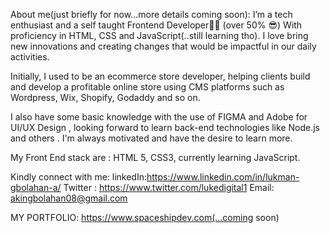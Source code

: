 About me(just briefly for now...more details coming soon):
I’m a tech enthusiast and a self taught Frontend Developer👨‍💻 (over 50% 😎) With proficiency in HTML, CSS and JavaScript(..still learning tho).
I love bring new innovations and creating changes that would be impactful in our daily activities. 

Initially, I used to be an ecommerce store developer, helping clients build and develop a profitable online store using CMS platforms such as Wordpress, Wix, Shopify, Godaddy and so on.

I also have some basic knowledge with the use of FIGMA and Adobe for UI/UX Design , looking forward to learn back-end technologies like Node.js and others . 
I'm always motivated and have the desire to learn more.

My Front End stack are :
HTML 5, CSS3, currently learning JavaScript.


Kindly connect with me:
linkedIn:https://www.linkedin.com/in/lukman-gbolahan-a/ 
Twitter : https://www.twitter.com/lukedigital1 
Email: akingbolahan08@gmail.com

MY PORTFOLIO:
https://www.spaceshipdev.com(...coming soon)
